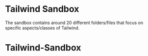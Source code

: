# Tailwind Sandbox

The sandbox contains around 20 different folders/files that focus on specific aspects/classes of Tailwind.

# Tailwind-Sandbox
